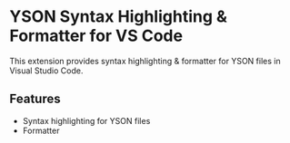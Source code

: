 # YSON Syntax Highlighting & Formatter for VS Code

This extension provides syntax highlighting & formatter for YSON files in Visual Studio Code.

## Features

- Syntax highlighting for YSON files
- Formatter
